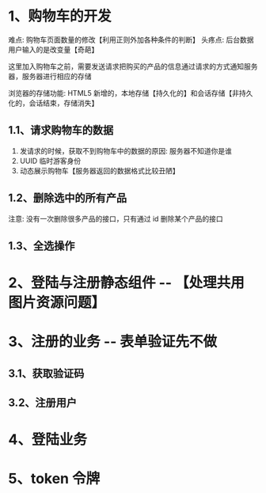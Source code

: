 # 1、购物车的开发

难点: 购物车页面数量的修改【利用正则外加各种条件的判断】
头疼点: 后台数据用户输入的是改变量【奇葩】

这里加入购物车之前，需要发送请求把购买的产品的信息通过请求的方式通知服务器，服务器进行相应的存储

浏览器的存储功能: HTML5 新增的，本地存储【持久化的】和会话存储【非持久化的，会话结束，存储消失】

## 1.1、请求购物车的数据

1. 发请求的时候，获取不到购物车中的数据的原因:
    服务器不知道你是谁
2. UUID 临时游客身份
3. 动态展示购物车【服务器返回的数据格式比较丑陋】

## 1.2、删除选中的所有产品

注意: 没有一次删除很多产品的接口，只有通过 id 删除某个产品的接口

## 1.3、全选操作

# 2、登陆与注册静态组件 -- 【处理共用图片资源问题】

# 3、注册的业务 -- 表单验证先不做

## 3.1、获取验证码

## 3.2、注册用户

# 4、登陆业务

# 5、token 令牌